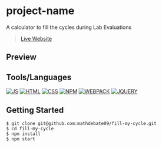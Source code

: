 # project-name
A calculator to fill the cycles during Lab Evaluations
> [Live Website]()

## Preview

## Tools/Languages

[![JS](https://img.shields.io/badge/-JAVASCRIPT-000?style=for-the-badge&logo=javascript&logoColor=F0DB4F)](#) [![HTML](https://img.shields.io/badge/-HTML-000?style=for-the-badge&logo=html5)](#) [![CSS](https://img.shields.io/badge/-CSS-000?style=for-the-badge&logo=css3&logoColor=1572B6)](#)
[![NPM](https://img.shields.io/badge/-npm-000?style=for-the-badge&logo=npm)](#) [![WEBPACK](https://img.shields.io/badge/-WEBPACK-000?style=for-the-badge&logo=WEBPACK)](#) [![JQUERY](https://img.shields.io/badge/-JQUERY-000?style=for-the-badge&logo=JQUERY)](#)

## Getting Started

```
$ git clone git@github.com:mathdebate09/fill-my-cycle.git
$ cd fill-my-cycle
$ npm install
$ npm start
```